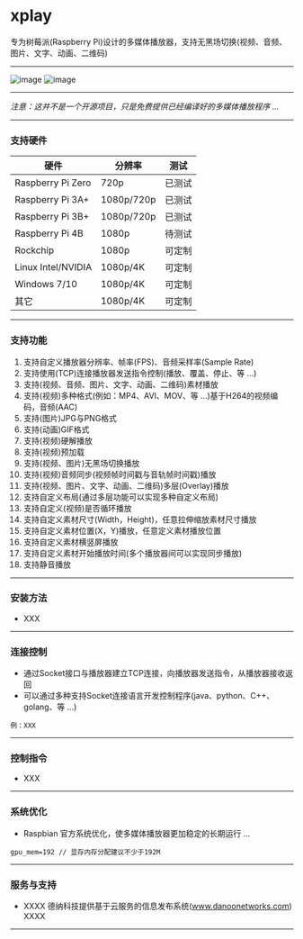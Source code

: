 # xplay

专为树莓派(Raspberry Pi)设计的多媒体播放器，支持无黑场切换(视频、音频、图片、文字、动画、二维码)

---

![image](https://github.com/nulijiabei/xplay/blob/master/images/%E6%A8%AA%E7%AB%96%E5%B1%8F.jpg)
![image](https://github.com/nulijiabei/xplay/blob/master/images/%E5%A4%9A%E5%88%86%E5%B1%8F.gif)

---

*注意：这并不是一个开源项目，只是免费提供已经编译好的多媒体播放程序 ...*

---
### 支持硬件

| 硬件 | 分辨率 | 测试 |
| --- | --- | --- |
| Raspberry Pi Zero  | 720p          | 已测试 |
| Raspberry Pi 3A+   | 1080p/720p    |已测试 |
| Raspberry Pi 3B+   | 1080p/720p    | 已测试 |
| Raspberry Pi 4B    | 1080p         | 待测试 |
| Rockchip           | 1080p         | 可定制 |
| Linux Intel/NVIDIA | 1080p/4K      | 可定制 |
| Windows 7/10       | 1080p/4K      | 可定制 |
| 其它               | 1080p/4K      | 可定制 |

---
### 支持功能

1. 支持自定义播放器分辨率、帧率(FPS)、音频采样率(Sample Rate)
2. 支持使用(TCP)连接播放器发送指令控制(播放、覆盖、停止、等 ...)
3. 支持(视频、音频、图片、文字、动画、二维码)素材播放
4. 支持(视频)多种格式(例如：MP4、AVI、MOV、等 ...)基于H264的视频编码，音频(AAC)
5. 支持(图片)JPG与PNG格式
6. 支持(动画)GIF格式
7. 支持(视频)硬解播放
8. 支持(视频)预加载
9. 支持(视频、图片)无黑场切换播放
10. 支持(视频)音频同步(视频帧时间戳与音轨帧时间戳)播放
11. 支持(视频、图片、文字、动画、二维码)多层(Overlay)播放
12. 支持自定义布局(通过多层功能可以实现多种自定义布局)
13. 支持自定义(视频)是否循环播放
14. 支持自定义素材尺寸(Width，Height)，任意拉伸缩放素材尺寸播放
15. 支持自定义素材位置(X，Y)播放，任意定义素材播放位置
16. 支持自定义素材横竖屏播放
17. 支持自定义素材开始播放时间(多个播放器间可以实现同步播放)
18. 支持静音播放

---
### 安装方法

 * XXX 

---
### 连接控制

 * 通过Socket接口与播放器建立TCP连接，向播放器发送指令，从播放器接收返回
 * 可以通过多种支持Socket连接语言开发控制程序(java、python、C++、golang、等 ...)
 ```
 例：XXX
 ```

---
### 控制指令

 * XXX
 
---
### 系统优化

 * Raspbian 官方系统优化，使多媒体播放器更加稳定的长期运行 ...
 ```
 gpu_mem=192 // 显存内存分配建议不少于192M
 ```
 
---
### 服务与支持

 * XXXX 德纳科技提供基于云服务的信息发布系统(www.danoonetworks.com) XXXX
 
 ---

